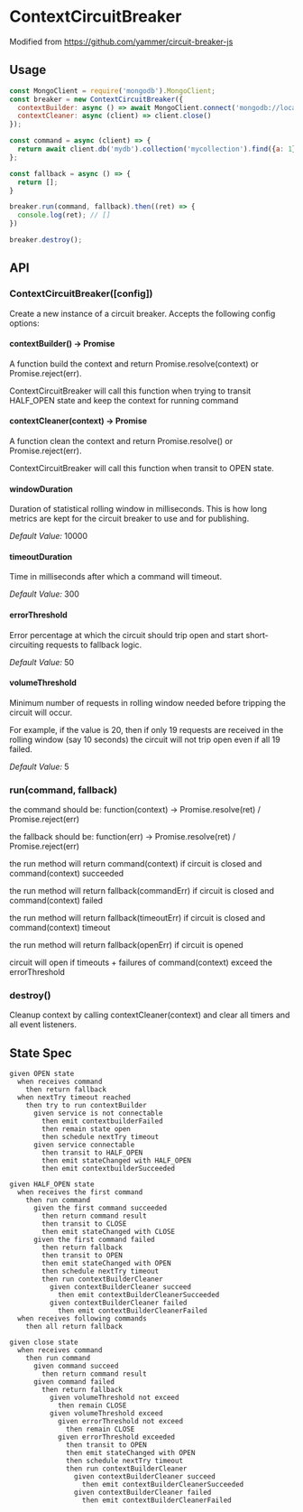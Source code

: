 # ContextCircuitBreaker

Modified from https://github.com/yammer/circuit-breaker-js

## Usage

```js
const MongoClient = require('mongodb').MongoClient;
const breaker = new ContextCircuitBreaker({
  contextBuilder: async () => await MongoClient.connect('mongodb://localhost:27017', { reconnectTries: 1 }),
  contextCleaner: async (client) => client.close()
});

const command = async (client) => {
  return await client.db('mydb').collection('mycollection').find({a: 1}).limit(2).toArray();
};

const fallback = async () => {
  return [];
}

breaker.run(command, fallback).then((ret) => {
  console.log(ret); // []
})

breaker.destroy();
```

## API


### ContextCircuitBreaker([config])

Create a new instance of a circuit breaker. Accepts the following config options:

#### contextBuilder() -> Promise

A function build the context and return Promise.resolve(context) or Promise.reject(err).

ContextCircuitBreaker will call this function when trying to transit HALF_OPEN state and keep the context for running command

#### contextCleaner(context) -> Promise

A function clean the context and return Promise.resolve() or Promise.reject(err).

ContextCircuitBreaker will call this function when transit to OPEN state.

#### windowDuration

Duration of statistical rolling window in milliseconds. This is how long metrics are kept for the circuit breaker to use and for publishing.

*Default Value:* 10000

#### timeoutDuration

Time in milliseconds after which a command will timeout.

*Default Value:* 300

#### errorThreshold

Error percentage at which the circuit should trip open and start short-circuiting requests to fallback logic.

*Default Value:* 50

#### volumeThreshold

Minimum number of requests in rolling window needed before tripping the circuit will occur.

For example, if the value is 20, then if only 19 requests are received in the rolling window (say 10 seconds) the circuit will not trip open even if all 19 failed.

*Default Value:* 5

### run(command, fallback)

the command should be: function(context) -> Promise.resolve(ret) / Promise.reject(err)

the fallback should be: function(err) -> Promise.resolve(ret) / Promise.reject(err)

the run method will return command(context) if circuit is closed and command(context) succeeded

the run method will return fallback(commandErr) if circuit is closed and command(context) failed

the run method will return fallback(timeoutErr) if circuit is closed and command(context) timeout

the run method will return fallback(openErr) if circuit is opened

circuit will open if timeouts + failures of command(context) exceed the errorThreshold

### destroy()

Cleanup context by calling contextCleaner(context) and clear all timers and all event listeners.

## State Spec

```
given OPEN state
  when receives command
    then return fallback
  when nextTry timeout reached
    then try to run contextBuilder
      given service is not connectable  
        then emit contextbuilderFailed
        then remain state open
        then schedule nextTry timeout
      given service connectable
        then transit to HALF_OPEN
        then emit stateChanged with HALF_OPEN
        then emit contextbuilderSucceeded

given HALF_OPEN state
  when receives the first command
    then run command
      given the first command succeeded
        then return command result
        then transit to CLOSE
        then emit stateChanged with CLOSE
      given the first command failed
        then return fallback
        then transit to OPEN
        then emit stateChanged with OPEN
        then schedule nextTry timeout 
        then run contextBuilderCleaner
          given contextBuilderCleaner succeed
            then emit contextBuilderCleanerSucceeded
          given contextBuilderCleaner failed
            then emit contextBuilderCleanerFailed
  when receives following commands
    then all return fallback

given close state
  when receives command
    then run command
      given command succeed
        then return command result
      given command failed
        then return fallback
          given volumeThreshold not exceed
            then remain CLOSE
          given volumeThreshold exceed
            given errorThreshold not exceed
              then remain CLOSE
            given errorThreshold exceeded
              then transit to OPEN
              then emit stateChanged with OPEN
              then schedule nextTry timeout 
              then run contextBuilderCleaner
                given contextBuilderCleaner succeed
                  then emit contextBuilderCleanerSucceeded
                given contextBuilderCleaner failed
                  then emit contextBuilderCleanerFailed
```